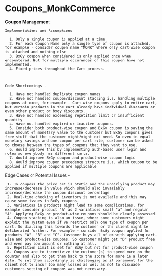 # Coupons_MonkCommerce

**Coupon Management**

    Implementations and Assumptions -
    
      1. Only a single coupon is applied at a time   
      2. For each Coupon Name only a single type of coupon is attached, for example - consider coupon name "MONK" where only cart-wise coupon is attached and nothing else
      3. BxGy coupon when considered is only applied once when encountered. But for multiple occurences of this coupon have not implemented.
      4. Fixed prices throughout the Cart process.



    Code Shortcomings - 
    
      1. Have not handled duplicate coupon names
      2. Have not handled coupon/discount stacking i.e. handling multiple coupons at once, for example - Cart-wise coupons apply to entire cart, but certain products in the cart already have individual discounts or even other product or bxgy discounts. 
      3. Have not handled exceeding repetition limit or insufficient quantity
      4. Have not handled expired or inactive coupons.
      5. Consider both product-wise coupon and BxGy coupon is saving the same amount of monetary value to the customer but BxGy coupons gives free stuff that the customer might/might not need. So even in equal monetary savings and one coupon per cart rule, customer can be asked to choose between the types of coupons that they want to use.
      6. Would improve this by implementing auth-based user login and roles so everybody has different carts.
      7. Would improve BxGy coupon and product-wise coupon logic
      8. Would improve coupon precedence structure i.e. which coupon to be applied if multiple coupons are applicable

   Edge Cases or Potential Issues -
   
     1. In coupons the price set is static and the underlying product may increase/decrease in value which should also invariably increase/decrease the coupon discount percentage  
     2. Real-time checking of inventory is not available and this may cause some issues in BxGy coupons.   
     3. Variations in products might lead to some complications, for example consider product "A" as 2 variations small "a" and regular "A". Applying BxGy or product-wise coupons should be clearly assessed.   
     4. Coupon stacking is also an issue, where some customers might exploit the system even if we restrict only one type of coupon per cart. So dialling this towards the customer or the client might be deliberated further. For example - consider BxGy coupon applied for products "A", "B" and "C". Customer buys all of em with applying cart-wise and product-wise coupons. So customer might get "D" product free and even pay low amount or nothing at all.    
     5. Repetition Limit is set for BxGy but not for product-wise coupon   
     6. Coupons are to incentivize the customer(s) to spend more on the counter and also to get them back to the store for more in a later date. To set them accordingly is challenging as it paramount for the client not to incur too many losses as well as not to dissuade customers setting of coupons was not necessary. 
     

      
